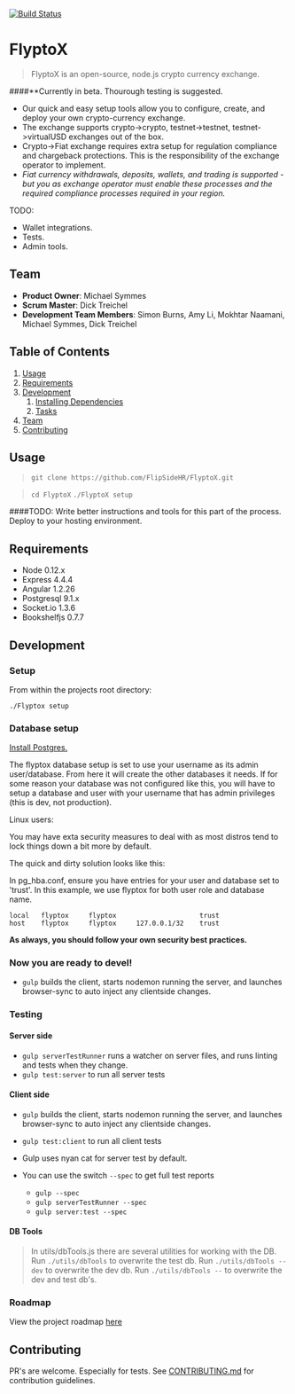 [![Build Status](https://travis-ci.org/FlipSideHR/FlyptoX.svg?branch=master)](https://travis-ci.org/FlipSideHR/FlyptoX)

# FlyptoX

> FlyptoX is an open-source, node.js crypto currency exchange. 

####**Currently in beta. Thourough testing is suggested.

- Our quick and easy setup tools allow you to configure, create, and deploy your own crypto-currency exchange.
- The exchange supports crypto->crypto, testnet->testnet, testnet->virtualUSD exchanges out of the box.
- Crypto->Fiat exchange requires extra setup for regulation compliance and chargeback protections. This is the responsibility of the exchange operator to implement.
- *Fiat currency withdrawals, deposits, wallets, and trading is supported - but you as exchange operator must enable these processes and the required compliance processes required in your region.*

TODO:
- Wallet integrations.
- Tests.
- Admin tools.

## Team

  - __Product Owner__: Michael Symmes
  - __Scrum Master__: Dick Treichel
  - __Development Team Members__: Simon Burns, Amy Li, Mokhtar Naamani, Michael Symmes, Dick Treichel

## Table of Contents

1. [Usage](#Usage)
1. [Requirements](#requirements)
1. [Development](#development)
    1. [Installing Dependencies](#installing-dependencies)
    1. [Tasks](#tasks)
1. [Team](#team)
1. [Contributing](#contributing)

## Usage

> `git clone https://github.com/FlipSideHR/FlyptoX.git`

> `cd FlyptoX`
> `./FlyptoX setup`

####TODO: Write better instructions and tools for this part of the process.
Deploy to your hosting environment.


## Requirements

- Node 0.12.x
- Express 4.4.4
- Angular 1.2.26
- Postgresql 9.1.x
- Socket.io  1.3.6
- Bookshelfjs 0.7.7 

## Development

### Setup

From within the projects root directory:

```
./Flyptox setup
```

### Database setup

[Install Postgres.](https://wiki.postgresql.org/wiki/Detailed_installation_guides)


The flyptox database setup is set to use your username as its admin user/database. From here it will create the other databases it needs. If for some reason your database was not configured like this, you will have to setup a database and user with your username that has admin privileges (this is dev, not production).

Linux users:

You may have exta security measures to deal with as most distros tend to lock things down a bit more by default.

The quick and dirty solution looks like this:

In pg_hba.conf, ensure you have entries for your user and database set to 'trust'.
In this example, we use flyptox for both user role and database name.

```
local	flyptox 	flyptox 					trust
host	flyptox 	flyptox 	127.0.0.1/32 	trust
```

**As always, you should follow your own security best practices.**

### Now you are ready to devel!

- `gulp` builds the client, starts nodemon running the server, and launches browser-sync to auto inject any clientside changes. 

### Testing

#### Server side
- `gulp serverTestRunner` runs a watcher on server files, and runs linting and tests when they change.
- `gulp test:server` to run all server tests

#### Client side
- `gulp` builds the client, starts nodemon running the server, and launches browser-sync to auto inject any clientside changes. 
- `gulp test:client` to run all client tests

- Gulp uses nyan cat for server test by default.
- You can use the switch `--spec` to get full test reports
    - `gulp --spec`
    - `gulp serverTestRunner --spec`
    - `gulp server:test --spec`

#### DB Tools
> In utils/dbTools.js there are several utilities for working with the DB.
> Run `./utils/dbTools` to overwrite the test db.
> Run `./utils/dbTools --dev` to overwrite the dev db.
> Run `./utils/dbTools --` to overwrite the dev and test db's.
### Roadmap

View the project roadmap [here](https://github.com/FlipSideHR/FlyptoX/issues)

## Contributing

PR's are welcome. Especially for tests.
See [CONTRIBUTING.md](CONTRIBUTING.md) for contribution guidelines.
